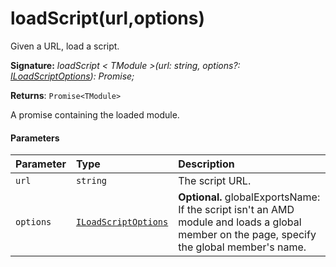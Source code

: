 # loadScript(url,options)




Given a URL, load a script.

**Signature:** _loadScript < TModule >(url: string, options?: [ILoadScriptOptions](../sp-loader/iloadscriptoptions.md)): Promise<TModule>;_

**Returns**: `Promise<TModule>`



A promise containing the loaded module.

#### Parameters


| Parameter	   | Type    | Description |
|:-------------|:---------------|:------------|
| `url`    | `string` | The script URL. |
| `options`    | [`ILoadScriptOptions`](../sp-loader/iloadscriptoptions.md) | __Optional.__ globalExportsName: If the script isn't an AMD module and loads a global member on the page, specify the global member's name. |


